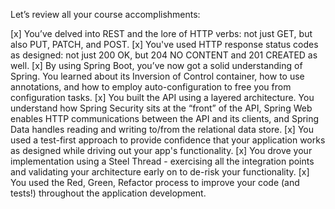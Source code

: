 Let’s review all your course accomplishments:

[x] You’ve delved into REST and the lore of HTTP verbs: not just GET, but also PUT, PATCH, and POST.
[x] You've used HTTP response status codes as designed: not just 200 OK, but 204 NO CONTENT and 201 CREATED as well.
[x] By using Spring Boot, you’ve now got a solid understanding of Spring. You learned about its Inversion of Control container, how to use annotations, and how to employ auto-configuration to free you from configuration tasks.
[x] You built the API using a layered architecture. You understand how Spring Security sits at the “front” of the API, Spring Web enables HTTP communications between the API and its clients, and Spring Data handles reading and writing to/from the relational data store.
[x] You used a test-first approach to provide confidence that your application works as designed while driving out your app's functionality.
[x] You drove your implementation using a Steel Thread - exercising all the integration points and validating your architecture early on to de-risk your functionality.
[x] You used the Red, Green, Refactor process to improve your code (and tests!) throughout the application development.
